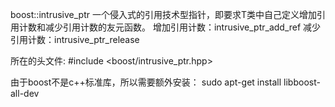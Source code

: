boost::intrusive_ptr<T>
一个侵入式的引用技术型指针，即要求T类中自己定义增加引用计数和减少引用计数的友元函数。
增加引用计数：intrusive_ptr_add_ref
减少引用计数：intrusive_ptr_release

所在的头文件:
#include <boost/intrusive_ptr.hpp>

由于boost不是c++标准库，所以需要额外安装：
sudo apt-get install libboost-all-dev
